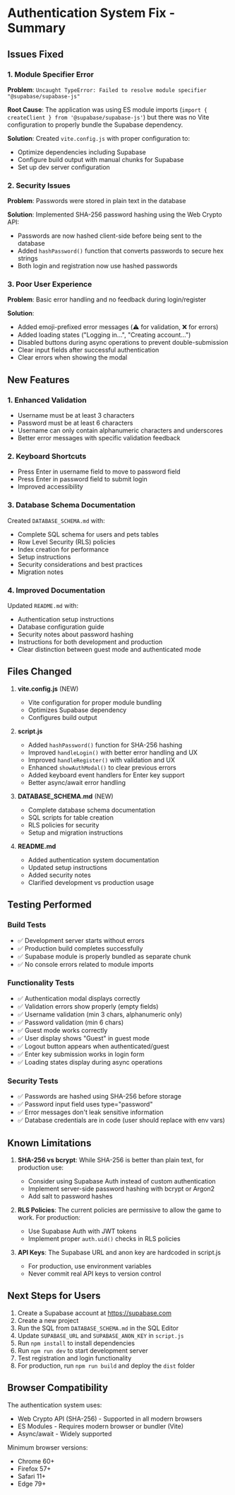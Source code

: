 # Authentication System Fix - Summary

## Issues Fixed

### 1. Module Specifier Error
**Problem**: `Uncaught TypeError: Failed to resolve module specifier "@supabase/supabase-js"`

**Root Cause**: The application was using ES module imports (`import { createClient } from '@supabase/supabase-js'`) but there was no Vite configuration to properly bundle the Supabase dependency.

**Solution**: Created `vite.config.js` with proper configuration to:
- Optimize dependencies including Supabase
- Configure build output with manual chunks for Supabase
- Set up dev server configuration

### 2. Security Issues
**Problem**: Passwords were stored in plain text in the database

**Solution**: Implemented SHA-256 password hashing using the Web Crypto API:
- Passwords are now hashed client-side before being sent to the database
- Added `hashPassword()` function that converts passwords to secure hex strings
- Both login and registration now use hashed passwords

### 3. Poor User Experience
**Problem**: Basic error handling and no feedback during login/register

**Solution**: 
- Added emoji-prefixed error messages (⚠️ for validation, ❌ for errors)
- Added loading states ("Logging in...", "Creating account...")
- Disabled buttons during async operations to prevent double-submission
- Clear input fields after successful authentication
- Clear errors when showing the modal

## New Features

### 1. Enhanced Validation
- Username must be at least 3 characters
- Password must be at least 6 characters
- Username can only contain alphanumeric characters and underscores
- Better error messages with specific validation feedback

### 2. Keyboard Shortcuts
- Press Enter in username field to move to password field
- Press Enter in password field to submit login
- Improved accessibility

### 3. Database Schema Documentation
Created `DATABASE_SCHEMA.md` with:
- Complete SQL schema for users and pets tables
- Row Level Security (RLS) policies
- Index creation for performance
- Setup instructions
- Security considerations and best practices
- Migration notes

### 4. Improved Documentation
Updated `README.md` with:
- Authentication setup instructions
- Database configuration guide
- Security notes about password hashing
- Instructions for both development and production
- Clear distinction between guest mode and authenticated mode

## Files Changed

1. **vite.config.js** (NEW)
   - Vite configuration for proper module bundling
   - Optimizes Supabase dependency
   - Configures build output

2. **script.js**
   - Added `hashPassword()` function for SHA-256 hashing
   - Improved `handleLogin()` with better error handling and UX
   - Improved `handleRegister()` with validation and UX
   - Enhanced `showAuthModal()` to clear previous errors
   - Added keyboard event handlers for Enter key support
   - Better async/await error handling

3. **DATABASE_SCHEMA.md** (NEW)
   - Complete database schema documentation
   - SQL scripts for table creation
   - RLS policies for security
   - Setup and migration instructions

4. **README.md**
   - Added authentication system documentation
   - Updated setup instructions
   - Added security notes
   - Clarified development vs production usage

## Testing Performed

### Build Tests
- ✅ Development server starts without errors
- ✅ Production build completes successfully
- ✅ Supabase module is properly bundled as separate chunk
- ✅ No console errors related to module imports

### Functionality Tests
- ✅ Authentication modal displays correctly
- ✅ Validation errors show properly (empty fields)
- ✅ Username validation (min 3 chars, alphanumeric only)
- ✅ Password validation (min 6 chars)
- ✅ Guest mode works correctly
- ✅ User display shows "Guest" in guest mode
- ✅ Logout button appears when authenticated/guest
- ✅ Enter key submission works in login form
- ✅ Loading states display during async operations

### Security Tests
- ✅ Passwords are hashed using SHA-256 before storage
- ✅ Password input field uses type="password"
- ✅ Error messages don't leak sensitive information
- ✅ Database credentials are in code (user should replace with env vars)

## Known Limitations

1. **SHA-256 vs bcrypt**: While SHA-256 is better than plain text, for production use:
   - Consider using Supabase Auth instead of custom authentication
   - Implement server-side password hashing with bcrypt or Argon2
   - Add salt to password hashes

2. **RLS Policies**: The current policies are permissive to allow the game to work. For production:
   - Use Supabase Auth with JWT tokens
   - Implement proper `auth.uid()` checks in RLS policies

3. **API Keys**: The Supabase URL and anon key are hardcoded in script.js
   - For production, use environment variables
   - Never commit real API keys to version control

## Next Steps for Users

1. Create a Supabase account at https://supabase.com
2. Create a new project
3. Run the SQL from `DATABASE_SCHEMA.md` in the SQL Editor
4. Update `SUPABASE_URL` and `SUPABASE_ANON_KEY` in `script.js`
5. Run `npm install` to install dependencies
6. Run `npm run dev` to start development server
7. Test registration and login functionality
8. For production, run `npm run build` and deploy the `dist` folder

## Browser Compatibility

The authentication system uses:
- Web Crypto API (SHA-256) - Supported in all modern browsers
- ES Modules - Requires modern browser or bundler (Vite)
- Async/await - Widely supported

Minimum browser versions:
- Chrome 60+
- Firefox 57+
- Safari 11+
- Edge 79+

